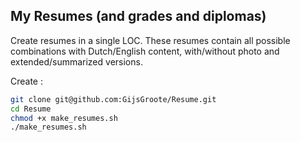 ## My Resumes (and grades and diplomas)

Create resumes in a single LOC. These resumes contain all possible combinations 
with Dutch/English content, with/without photo and extended/summarized versions.

Create :

```bash
git clone git@github.com:GijsGroote/Resume.git
cd Resume
chmod +x make_resumes.sh
./make_resumes.sh
